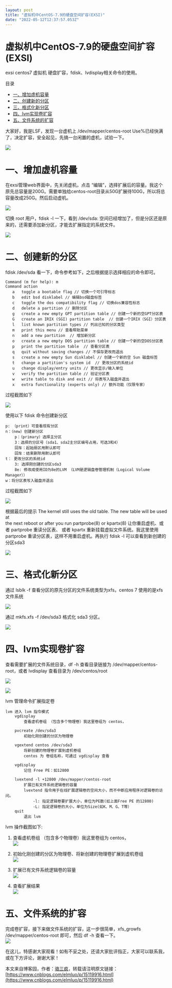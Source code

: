 ```yaml
---
layout: post
title: "虚拟机中CentOS-7.9的硬盘空间扩容(EXSI)"
date: "2022-05-12T12:37:57.053Z"
---
```

虚拟机中CentOS-7.9的硬盘空间扩容(EXSI)
===========================

exsi centos7 虚拟机 硬盘扩容，fdisk、lvdisplay相关命令的使用。

目录

*   [一、增加虚机容量](#一增加虚机容量)
*   [二、创建新的分区](#二创建新的分区)
*   [三、格式化新分区](#三格式化新分区)
*   [四、lvm实现卷扩容](#四lvm实现卷扩容)
*   [五、文件系统的扩容](#五文件系统的扩容)

大家好，我是LSF，发现一台虚机上 /dev/mapper/centos-root Use%已经快满了，决定扩容，安全起见，先搞一台闲置的虚机，试验一下。

![](https://img2022.cnblogs.com/blog/1062988/202205/1062988-20220512110815668-976019511.png)

一、增加虚机容量
========

在exsi管理web界面中，先关闭虚机，点击 “编辑”，选择扩展后的容量。我这个原先总容量是200G。需要单独给centos-root目录从50G扩展待100G，所以将总容量改成250G。然后启动虚机。

![](https://img2022.cnblogs.com/blog/1062988/202205/1062988-20220512110933277-521586778.png)

切换 root 用户，fdisk -l 一下，看到 /dev/sda: 空间已经增加了，但是分区还是原来的，还需要添加新分区，才能去扩展指定的系统文件。

![](https://img2022.cnblogs.com/blog/1062988/202205/1062988-20220512110959748-1842721452.png)

二、创建新的分区
========

fdisk /dev/sda 看一下，命令参考如下，之后根据提示选择相应的命令即可。

    Command (m for help): m
    Command action
       a   toggle a bootable flag // 切换一个可引导标志
       b   edit bsd disklabel // 编辑bsd磁盘标签
       c   toggle the dos compatibility flag // 切换dos兼容性标志
       d   delete a partition // 删除分区
       g   create a new empty GPT partition table // 创建一个新的空GPT分区表
       G   create an IRIX (SGI) partition table  // 创建一个IRIX（SGI）分区表
       l   list known partition types // 列出已知的分区类型
       m   print this menu // 查看帮助菜单
       n   add a new partition  // 增加新分区
       o   create a new empty DOS partition table // 创建一个新的空DOS分区表
       p   print the partition table  // 查看分区表
       q   quit without saving changes // 不保存更改而退出
       s   create a new empty Sun disklabel // 创建一个新的空 Sun 磁盘标签
       t   change a partition's system id  // 更改分区的系统id
       u   change display/entry units // 更改显示/输入单位
       v   verify the partition table // 验证分区表
       w   write table to disk and exit // 将表写入磁盘并退出
       x   extra functionality (experts only) // 额外功能（仅限专家）
    
    

过程截图如下

![](https://img2022.cnblogs.com/blog/1062988/202205/1062988-20220512111302854-1859258355.png)

使用以下 fdisk 命令创建新分区

    p: （print）可查看现有分区
    n：（new）创建新分区
        p：（primary）选择主分区
        3：选择的分区号（sda1、sda2主分区编号占用，可选3和4）
        回车：起始扇区用默认即可
        回车：结束删除用默认即可
    t： 更改分区的系统id
        3: 选择刚创建的分区sda3
        8e: 修改成使用ID为8e的LVM （LVM是逻辑盘卷管理机制（Logical Volume Manager））
    w：将分区表写入磁盘并退出
    

过程截图如下

![](https://img2022.cnblogs.com/blog/1062988/202205/1062988-20220512111408559-108733570.png)

根据最后的提示 The kernel still uses the old table. The new table will be used at  
the next reboot or after you run partprobe(8) or kpartx(8) 让你重启虚机、或者 partprobe 重读分区表、 或者 kpartx 重新挂载虚拟文件系统。我这里使用 partprobe 重读分区表，这样不用重启虚机。再执行 fdisk -l 可以查看到新创建的分区sda3

![](https://img2022.cnblogs.com/blog/1062988/202205/1062988-20220512111432939-1782694880.png)

三、格式化新分区
========

通过 lsblk -f 查看分区的原先分区的文件系统类型为xfs，centos 7 使用的是xfs文件系统

![](https://img2022.cnblogs.com/blog/1062988/202205/1062988-20220512111524160-874878679.png)

通过 mkfs.xfs -f /dev/sda3 格式化 sda3 分区。

![](https://img2022.cnblogs.com/blog/1062988/202205/1062988-20220512111540725-572499266.png)

四、lvm实现卷扩容
==========

查看需要扩展的文件系统目录，df -h 查看目录链接为 /dev/mapper/centos-root，或者 lvdisplay 查看目录为 /dev/centos/root

![](https://img2022.cnblogs.com/blog/1062988/202205/1062988-20220512111629432-1720805216.png)

![](https://img2022.cnblogs.com/blog/1062988/202205/1062988-20220512111636962-605712368.png)

lvm 管理命令扩展指定卷

    lvm 进入 lvm 指令模式
        vgdisplay
            查看虚机卷组 （包含多个物理卷）我这里卷组为 centos，
             
        pvcreate /dev/sda3
            初始化刚创建的分区为物理卷
        
        vgextend centos /dev/sda3  
            将新创建的物理卷扩展到虚机卷组 
            centos 为 卷组名称，可通过 vgdisplay 查看
        
        vgdisplay
            记住 Free PE：如12800
    
        lvextend -l +12800 /dev/mapper/centos-root
            扩展已有文件系统逻辑卷的容量
            lvextend 指令用于在线扩展逻辑卷的空间大小，而不中断应用程序对逻辑卷的访问。
                -l: 指定逻辑卷要扩展大小，单位为PE数(如上面Free PE 的12800)
                -L: 指定逻辑卷的大小，单位为Size(如K、M、G、T等）
        quit
            退出 lvm
    
    

lvm 操作截图如下:

1.  查看虚机卷组 （包含多个物理卷）我这里卷组为 centos，  
    ![](https://img2022.cnblogs.com/blog/1062988/202205/1062988-20220512111749468-1682200694.png)
    
2.  初始化刚创建的分区为物理卷、将新创建的物理卷扩展到虚机卷组  
    ![](https://img2022.cnblogs.com/blog/1062988/202205/1062988-20220512111830988-1085084597.png)
    
3.  扩展已有文件系统逻辑卷的容量  
    ![](https://img2022.cnblogs.com/blog/1062988/202205/1062988-20220512111844741-873183983.png)
    
4.  查看扩展结果  
    ![](https://img2022.cnblogs.com/blog/1062988/202205/1062988-20220512111855153-1647085901.png)
    

五、文件系统的扩容
=========

完成卷扩容，接下来做文件系统的扩容，这一步很简单，xfs\_growfs /dev/mapper/centos-root 即可，然后 df -h 查看一下。  
![](https://img2022.cnblogs.com/blog/1062988/202205/1062988-20220512112107147-2121825286.png)

在这儿，特感谢大家观看！如有不妥之处，还请大家批评指正，大家可以联系我，或在下方评论，谢谢大家！

本文来自博客园，作者：[骆三疯](https://www.cnblogs.com/elmluo/)，转载请注明原文链接：[https://www.cnblogs.com/elmluo/p/15119916.html](https://www.cnblogs.com/elmluo/p/15119916.html)